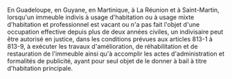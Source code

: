 En Guadeloupe, en Guyane, en Martinique, à La Réunion et à Saint-Martin, lorsqu'un immeuble indivis à usage d'habitation ou à usage mixte d'habitation et professionnel est vacant ou n'a pas fait l'objet d'une occupation effective depuis plus de deux années civiles, un indivisaire peut être autorisé en justice, dans les conditions prévues aux articles 813-1 à 813-9, à exécuter les travaux d'amélioration, de réhabilitation et de restauration de l'immeuble ainsi qu'à accomplir les actes d'administration et formalités de publicité, ayant pour seul objet de le donner à bail à titre d'habitation principale.